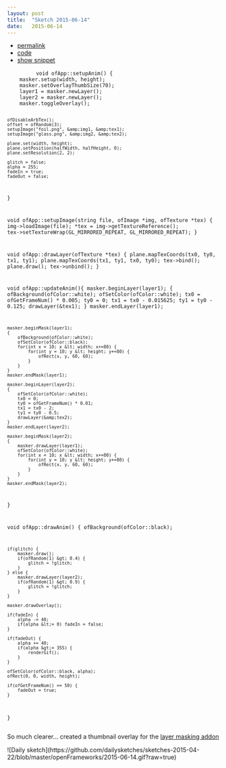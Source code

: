 ```yaml
---
layout: post
title:  "Sketch 2015-06-14"
date:   2015-06-14
---
```

<div class="code">
    <ul>
		<li><a href="{% post_url 2015-06-14-sketch %}">permalink</a></li>
		<li><a href="https://github.com/dailysketches/dailySketches/tree/master/sketches/2015-06-14">code</a></li>
		<li><a href="#" class="snippet-button">show snippet</a></li>
	</ul>
    <pre class="snippet">
        <code class="cpp">void ofApp::setupAnim() {
    masker.setup(width, height);
    masker.setOverlayThumbSize(70);
    layer1 = masker.newLayer();
    layer2 = masker.newLayer();
    masker.toggleOverlay();
    
    ofDisableArbTex();
    offset = ofRandom(3);
    setupImage("foil.png", &amp;img1, &amp;tex1);
    setupImage("glass.png", &amp;img2, &amp;tex2);

    plane.set(width, height);
    plane.setPosition(halfWidth, halfHeight, 0);
    plane.setResolution(2, 2);
    
    glitch = false;
    alpha = 255;
    fadeIn = true;
    fadeOut = false;
}

void ofApp::setupImage(string file, ofImage *img, ofTexture *tex) {
    img-&gt;loadImage(file);
    *tex = img-&gt;getTextureReference();
    tex-&gt;setTextureWrap(GL_MIRRORED_REPEAT, GL_MIRRORED_REPEAT);
}

void ofApp::drawLayer(ofTexture *tex) {
    plane.mapTexCoords(tx0, ty0, tx1, ty1);
    plane.mapTexCoords(tx1, ty1, tx0, ty0);
    tex-&gt;bind();
    plane.draw();
    tex-&gt;unbind();
}

void ofApp::updateAnim(){
    masker.beginLayer(layer1);
    {
        ofBackground(ofColor::white);
        ofSetColor(ofColor::white);
        tx0 = ofGetFrameNum() * 0.005;
        ty0 = 0;
        tx1 = tx0 - 0.015625;
        ty1 = ty0 - 0.125;
        drawLayer(&amp;tex1);
    }
    masker.endLayer(layer1);
    
    masker.beginMask(layer1);
    {
        ofBackground(ofColor::white);
        ofSetColor(ofColor::black);
        for(int x = 10; x &lt; width; x+=80) {
            for(int y = 10; y &lt; height; y+=80) {
                ofRect(x, y, 60, 60);
            }
        }
    }
    masker.endMask(layer1);

    masker.beginLayer(layer2);
    {
        ofSetColor(ofColor::white);
        tx0 = 0;
        ty0 = ofGetFrameNum() * 0.01;
        tx1 = tx0 - 2;
        ty1 = ty0 - 0.5;
        drawLayer(&amp;tex2);
    }
    masker.endLayer(layer2);
    
    masker.beginMask(layer2);
    {
        masker.drawLayer(layer1);
        ofSetColor(ofColor::white);
        for(int x = 10; x &lt; width; x+=80) {
            for(int y = 10; y &lt; height; y+=80) {
                ofRect(x, y, 60, 60);
            }
        }
    }
    masker.endMask(layer2);
}

void ofApp::drawAnim() {
    ofBackground(ofColor::black);
    
    if(glitch) {
        masker.draw();
        if(ofRandom(1) &gt; 0.4) {
            glitch = !glitch;
        }
    } else {
        masker.drawLayer(layer2);
        if(ofRandom(1) &gt; 0.9) {
            glitch = !glitch;
        }
    }

    masker.drawOverlay();
    
    if(fadeIn) {
        alpha -= 40;
        if(alpha &lt;= 0) fadeIn = false;
    }
    
    if(fadeOut) {
        alpha += 40;
        if(alpha &gt;= 355) {
            renderGif();
        }
    }
    
    ofSetColor(ofColor::black, alpha);
    ofRect(0, 0, width, height);
    
    if(ofGetFrameNum() == 50) {
        fadeOut = true;
    }
}</code>
    </pre>
</div>
<p class="description">So much clearer... created a thumbnail overlay for the <a href="https://github.com/microcosm/ofxLayerMask">layer masking addon</a></p>
![Daily sketch](https://github.com/dailysketches/sketches-2015-04-22/blob/master/openFrameworks/2015-06-14.gif?raw=true)
